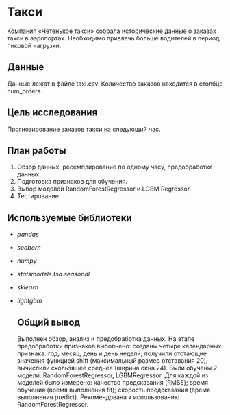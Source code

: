 # Такси

Компания «Чётенькое такси» собрала исторические данные о заказах такси в аэропортах. Необходимо привлечь больше водителей в период пиковой нагрузки.

## Данные

Данные лежат в файле taxi.csv. Количество заказов находится в столбце num_orders.

## Цель исследования

Прогнозирование заказов такси на следующий час.

## План работы

1. Обзор данных, ресемплирование по одному часу, предобработка данных.
2. Подготовка признаков для обучения.
3. Выбор моделей RandomForestRegressor и LGBM Regressor.
4. Тестирование.

## Используемые библиотеки
- *pandas*
- *seaborn*
- *numpy*
- *statsmodels.tsa.seasonal*
- *sklearn*
- *lightgbm*

  ## Общий вывод
  Выполнен обзор, анализ и предобработка данных. На этапе предобработки признаков выполнено: созданы четыре календарных признака: год, месяц, день и день недели; получили отстающие значения функцией shift (максимальный размер отставания 20); вычислили скользящее среднее (ширина окна 24).
  Были обучены 2 модели: RandomForestRegressor, LGBMRegressor. Для каждой из моделей было измерено: качество предсказания (RMSE); время обучения (время выполнения fit); скорость предсказания (время выполнения predict). Рекомендована к использованию RandomForestRegressor.
